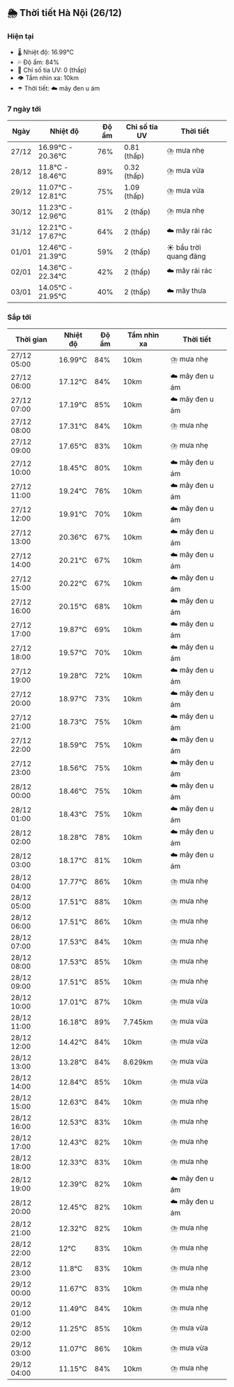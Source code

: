 ## 🌦️ Thời tiết Hà Nội (26/12)

### Hiện tại

- 🌡️ Nhiệt độ: 16.99℃
- 💦 Độ ẩm: 84%
- 🌟 Chỉ số tia UV: 0 (thấp)
- 👁️ Tầm nhìn xa: 10km
- ☂️ Thời tiết: ☁️ mây đen u ám

### 7 ngày tới

| Ngày | Nhiệt độ | Độ ẩm | Chỉ số tia UV | Thời tiết |
| --- | --- | --- | --- | --- |
| 27/12 | 16.99℃ - 20.36℃ | 76% | 0.81 (thấp) | ⛈️ mưa nhẹ |
| 28/12 | 11.8℃ - 18.46℃ | 89% | 0.32 (thấp) | ⛈️ mưa vừa |
| 29/12 | 11.07℃ - 12.81℃ | 75% | 1.09 (thấp) | ⛈️ mưa vừa |
| 30/12 | 11.23℃ - 12.96℃ | 81% | 2 (thấp) | ⛈️ mưa nhẹ |
| 31/12 | 12.21℃ - 17.67℃ | 64% | 2 (thấp) | ☁️ mây rải rác |
| 01/01 | 12.46℃ - 21.39℃ | 59% | 2 (thấp) | ☀️ bầu trời quang đãng |
| 02/01 | 14.36℃ - 22.34℃ | 42% | 2 (thấp) | ☁️ mây rải rác |
| 03/01 | 14.05℃ - 21.95℃ | 40% | 2 (thấp) | ☁️ mây thưa |

### Sắp tới

| Thời gian | Nhiệt độ | Độ ẩm | Tầm nhìn xa | Thời tiết |
| --- | --- | --- | --- | --- |
| 27/12 05:00 | 16.99℃ | 84% | 10km | ⛈️ mưa nhẹ |
| 27/12 06:00 | 17.12℃ | 84% | 10km | ☁️ mây đen u ám |
| 27/12 07:00 | 17.19℃ | 85% | 10km | ☁️ mây đen u ám |
| 27/12 08:00 | 17.31℃ | 84% | 10km | ⛈️ mưa nhẹ |
| 27/12 09:00 | 17.65℃ | 83% | 10km | ⛈️ mưa nhẹ |
| 27/12 10:00 | 18.45℃ | 80% | 10km | ☁️ mây đen u ám |
| 27/12 11:00 | 19.24℃ | 76% | 10km | ☁️ mây đen u ám |
| 27/12 12:00 | 19.91℃ | 70% | 10km | ☁️ mây đen u ám |
| 27/12 13:00 | 20.36℃ | 67% | 10km | ☁️ mây đen u ám |
| 27/12 14:00 | 20.21℃ | 67% | 10km | ☁️ mây đen u ám |
| 27/12 15:00 | 20.22℃ | 67% | 10km | ☁️ mây đen u ám |
| 27/12 16:00 | 20.15℃ | 68% | 10km | ☁️ mây đen u ám |
| 27/12 17:00 | 19.87℃ | 69% | 10km | ☁️ mây đen u ám |
| 27/12 18:00 | 19.57℃ | 70% | 10km | ☁️ mây đen u ám |
| 27/12 19:00 | 19.28℃ | 72% | 10km | ☁️ mây đen u ám |
| 27/12 20:00 | 18.97℃ | 73% | 10km | ☁️ mây đen u ám |
| 27/12 21:00 | 18.73℃ | 75% | 10km | ☁️ mây đen u ám |
| 27/12 22:00 | 18.59℃ | 75% | 10km | ☁️ mây đen u ám |
| 27/12 23:00 | 18.56℃ | 75% | 10km | ☁️ mây đen u ám |
| 28/12 00:00 | 18.46℃ | 75% | 10km | ☁️ mây đen u ám |
| 28/12 01:00 | 18.43℃ | 75% | 10km | ☁️ mây đen u ám |
| 28/12 02:00 | 18.28℃ | 78% | 10km | ☁️ mây đen u ám |
| 28/12 03:00 | 18.17℃ | 81% | 10km | ☁️ mây đen u ám |
| 28/12 04:00 | 17.77℃ | 86% | 10km | ⛈️ mưa nhẹ |
| 28/12 05:00 | 17.51℃ | 88% | 10km | ⛈️ mưa nhẹ |
| 28/12 06:00 | 17.51℃ | 86% | 10km | ⛈️ mưa nhẹ |
| 28/12 07:00 | 17.53℃ | 84% | 10km | ⛈️ mưa nhẹ |
| 28/12 08:00 | 17.53℃ | 85% | 10km | ⛈️ mưa nhẹ |
| 28/12 09:00 | 17.51℃ | 85% | 10km | ⛈️ mưa nhẹ |
| 28/12 10:00 | 17.01℃ | 87% | 10km | ⛈️ mưa vừa |
| 28/12 11:00 | 16.18℃ | 89% | 7.745km | ⛈️ mưa vừa |
| 28/12 12:00 | 14.42℃ | 84% | 10km | ⛈️ mưa vừa |
| 28/12 13:00 | 13.28℃ | 84% | 8.629km | ⛈️ mưa vừa |
| 28/12 14:00 | 12.84℃ | 85% | 10km | ⛈️ mưa vừa |
| 28/12 15:00 | 12.63℃ | 84% | 10km | ⛈️ mưa nhẹ |
| 28/12 16:00 | 12.53℃ | 83% | 10km | ⛈️ mưa nhẹ |
| 28/12 17:00 | 12.43℃ | 82% | 10km | ⛈️ mưa nhẹ |
| 28/12 18:00 | 12.33℃ | 83% | 10km | ⛈️ mưa nhẹ |
| 28/12 19:00 | 12.39℃ | 82% | 10km | ☁️ mây đen u ám |
| 28/12 20:00 | 12.45℃ | 82% | 10km | ☁️ mây đen u ám |
| 28/12 21:00 | 12.32℃ | 82% | 10km | ⛈️ mưa nhẹ |
| 28/12 22:00 | 12℃ | 83% | 10km | ⛈️ mưa nhẹ |
| 28/12 23:00 | 11.8℃ | 83% | 10km | ⛈️ mưa nhẹ |
| 29/12 00:00 | 11.67℃ | 83% | 10km | ⛈️ mưa nhẹ |
| 29/12 01:00 | 11.49℃ | 84% | 10km | ⛈️ mưa nhẹ |
| 29/12 02:00 | 11.25℃ | 85% | 10km | ⛈️ mưa vừa |
| 29/12 03:00 | 11.07℃ | 86% | 10km | ⛈️ mưa vừa |
| 29/12 04:00 | 11.15℃ | 84% | 10km | ⛈️ mưa nhẹ |
